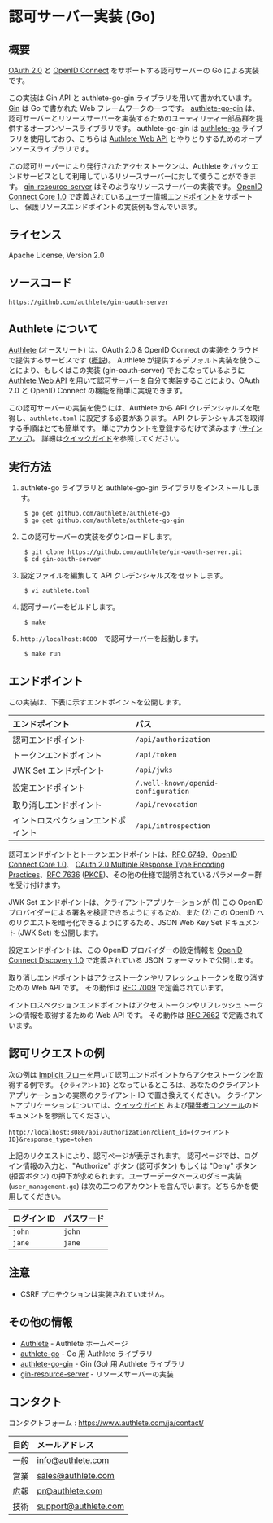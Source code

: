 認可サーバー実装 (Go)
=====================

概要
----

[OAuth 2.0][RFC6749] と [OpenID Connect][OIDC] をサポートする認可サーバーの Go
による実装です。

この実装は Gin API と authlete-go-gin ライブラリを用いて書かれています。
[Gin][Gin] は Go で書かれた Web フレームワークの一つです。 [authlete-go-gin][AuthleteGoGin]
は、認可サーバーとリソースサーバーを実装するためのユーティリティー部品群を提供するオープンソースライブラリです。
authlete-go-gin は [authlete-go][AuthleteGo] ライブラリを使用しており、こちらは
[Authlete Web API][AuthleteAPI] とやりとりするためのオープンソースライブラリです。

この認可サーバーにより発行されたアクセストークンは、Authlete
をバックエンドサービスとして利用しているリソースサーバーに対して使うことができます。
[gin-resource-server][GinResourceServer] はそのようなリソースサーバーの実装です。
[OpenID Connect Core 1.0][OIDCCore]
で定義されている[ユーザー情報エンドポイント][UserInfoEndpoint]をサポートし、
保護リソースエンドポイントの実装例も含んでいます。

ライセンス
----------

  Apache License, Version 2.0

ソースコード
------------

  <code>https://github.com/authlete/gin-oauth-server</code>

Authlete について
-----------------

[Authlete][Authlete] (オースリート) は、OAuth 2.0 & OpenID Connect
の実装をクラウドで提供するサービスです ([概説][AuthleteOverview])。
Authlete が提供するデフォルト実装を使うことにより、もしくはこの実装
(gin-oauth-server) でおこなっているように [Authlete Web API][AuthleteAPI]
を用いて認可サーバーを自分で実装することにより、OAuth 2.0 と OpenID Connect
の機能を簡単に実現できます。

この認可サーバーの実装を使うには、Authlete から API
クレデンシャルズを取得し、`authlete.toml` に設定する必要があります。
API クレデンシャルズを取得する手順はとても簡単です。
単にアカウントを登録するだけで済みます ([サインアップ][AuthleteSignUp])。
詳細は[クイックガイド][AuthleteGettingStarted]を参照してください。


実行方法
--------

1. authlete-go ライブラリと authlete-go-gin ライブラリをインストールします。

        $ go get github.com/authlete/authlete-go
        $ go get github.com/authlete/authlete-go-gin

2. この認可サーバーの実装をダウンロードします。

        $ git clone https://github.com/authlete/gin-oauth-server.git
        $ cd gin-oauth-server

3. 設定ファイルを編集して API クレデンシャルズをセットします。

        $ vi authlete.toml

4. 認可サーバーをビルドします。

        $ make

5. `http://localhost:8080`　で認可サーバーを起動します。

        $ make run

エンドポイント
--------------

この実装は、下表に示すエンドポイントを公開します。

| エンドポイント                     | パス                                |
|:-----------------------------------|:------------------------------------|
| 認可エンドポイント                 | `/api/authorization`                |
| トークンエンドポイント             | `/api/token`                        |
| JWK Set エンドポイント             | `/api/jwks`                         |
| 設定エンドポイント                 | `/.well-known/openid-configuration` |
| 取り消しエンドポイント             | `/api/revocation`                   |
| イントロスペクションエンドポイント | `/api/introspection`                |

認可エンドポイントとトークンエンドポイントは、[RFC 6749][RFC6749]、[OpenID Connect Core 1.0][OIDCCore]、
[OAuth 2.0 Multiple Response Type Encoding Practices][MultiResponseType]、[RFC 7636][RFC7636]
([PKCE][PKCE])、その他の仕様で説明されているパラメーター群を受け付けます。

JWK Set エンドポイントは、クライアントアプリケーションが (1) この OpenID
プロバイダーによる署名を検証できるようにするため、また (2) この OpenID
へのリクエストを暗号化できるようにするため、JSON Web Key Set ドキュメント
(JWK Set) を公開します。

設定エンドポイントは、この OpenID プロバイダーの設定情報を
[OpenID Connect Discovery 1.0][OIDCDiscovery] で定義されている JSON フォーマットで公開します。

取り消しエンドポイントはアクセストークンやリフレッシュトークンを取り消すための
Web API です。 その動作は [RFC 7009][RFC7009] で定義されています。

イントロスペクションエンドポイントはアクセストークンやリフレッシュトークンの情報を取得するための
Web API です。 その動作は [RFC 7662][RFC7662] で定義されています。

認可リクエストの例
------------------

次の例は [Implicit フロー][ImplicitFlow]を用いて認可エンドポイントからアクセストークンを取得する例です。
`{クライアントID}` となっているところは、あなたのクライアントアプリケーションの実際のクライアント
ID で置き換えてください。 クライアントアプリケーションについては、[クイックガイド][AuthleteGettingStarted]
および[開発者コンソール][DeveloperConsole]のドキュメントを参照してください。

    http://localhost:8080/api/authorization?client_id={クライアントID}&response_type=token

上記のリクエストにより、認可ページが表示されます。
認可ページでは、ログイン情報の入力と、"Authorize" ボタン (認可ボタン) もしくは "Deny" ボタン
(拒否ボタン) の押下が求められます。ユーザーデータベースのダミー実装 (`user_management.go`)
は次の二つのアカウントを含んでいます。どちらかを使用してください。

| ログイン ID | パスワード |
|:------------|:-----------|
| `john`      | `john`     |
| `jane`      | `jane`     |

注意
----

- CSRF プロテクションは実装されていません。

その他の情報
------------

- [Authlete][Authlete] - Authlete ホームページ
- [authlete-go][AuthleteGo] - Go 用 Authlete ライブラリ
- [authlete-go-gin][AuthleteGoGin] - Gin (Go) 用 Authlete ライブラリ
- [gin-resource-server][GinResourceServer] - リソースサーバーの実装

コンタクト
----------

コンタクトフォーム : https://www.authlete.com/ja/contact/

| 目的 | メールアドレス       |
|:-----|:---------------------|
| 一般 | info@authlete.com    |
| 営業 | sales@authlete.com   |
| 広報 | pr@authlete.com      |
| 技術 | support@authlete.com |

[Authlete]:               https://www.authlete.com/ja/
[AuthleteAPI]:            https://docs.authlete.com/
[AuthleteGettingStarted]: https://www.authlete.com/ja/developers/getting_started/
[AuthleteOverview]:       https://www.authlete.com/ja/developers/overview/
[AuthleteGo]:             https://github.com/authlete/authlete-go/
[AuthleteGoGin]:          https://github.com/authlete/authlete-go-gin/
[AuthleteSignUp]:         https://so.authlete.com/accounts/signup
[DeveloperConsole]:       https://www.authlete.com/ja/developers/cd_console/
[Gin]:                    https://github.com/gin-gonic/gin
[GinOAuthServer]:         https://github.com/authlete/gin-oauth-server/
[GinResourceServer]:      https://github.com/authlete/gin-resource-server/
[ImplicitFlow]:           https://tools.ietf.org/html/rfc6749#section-4.2
[MultiResponseType]:      https://openid.net/specs/oauth-v2-multiple-response-types-1_0.html
[OIDC]:                   https://openid.net/connect/
[OIDCCore]:               https://openid.net/specs/openid-connect-core-1_0.html
[OIDCDiscovery]:          https://openid.net/specs/openid-connect-discovery-1_0.html
[PKCE]:                   https://www.authlete.com/ja/developers/pkce/
[RFC6749]:                https://tools.ietf.org/html/rfc6749
[RFC7009]:                https://tools.ietf.org/html/rfc7009
[RFC7636]:                https://tools.ietf.org/html/rfc7636
[RFC7662]:                https://tools.ietf.org/html/rfc7662
[UserInfoEndpoint]:       https://openid.net/specs/openid-connect-core-1_0.html#UserInfo
